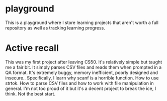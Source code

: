 # playground
This is a playground where I store learning projects that aren't worth a full repository as well as tracking learning progress.
# Active recall
This was my first project after leaving CS50. It's relatively simple but taught me a fair bit. It simply parses CSV files and reads them when prompted in a QA format. It's extremely buggy, memory inefficient, poorly designed and insecure.. Specifically, I learn why scanf is a horrible function. How to use strtok. How to parse CSV files and how to work with file manipulation in general. I'm not too proud of it but it's a decent project to break the ice, I think. Not the best start.
